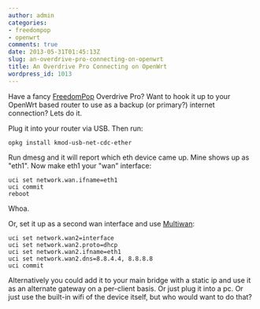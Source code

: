 ```yaml
---
author: admin
categories:
- freedompop
- openwrt
comments: true
date: 2013-05-31T01:45:13Z
slug: an-overdrive-pro-connecting-on-openwrt
title: An Overdrive Pro Connecting on OpenWrt
wordpress_id: 1013
---
```


Have a fancy [FreedomPop](http://www.freedompop.com/) Overdrive Pro? Want to hook it up to your OpenWrt based router to use as a backup (or primary?) internet connection? Lets do it.

Plug it into your router via USB. Then run:

    
    opkg install kmod-usb-net-cdc-ether


Run dmesg and it will report which eth device came up. Mine shows up as "eth1". Now make eth1 your "wan" interface:

    
    uci set network.wan.ifname=eth1
    uci commit
    reboot


Whoa.

Or, set it up as a second wan interface and use [Multiwan](http://wiki.openwrt.org/doc/uci/multiwan):

    
    uci set network.wan2=interface
    uci set network.wan2.proto=dhcp
    uci set network.wan2.ifname=eth1
    uci set network.wan2.dns=8.8.4.4, 8.8.8.8
    uci commit


Alternatively you could add it to your main bridge with a static ip and use it as an alternate gateway on a per-client basis. Or just plug it into a pc. Or just use the built-in wifi of the device itself, but who would want to do that?


